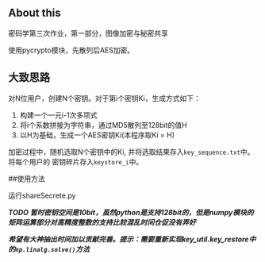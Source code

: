 ## About this

密码学第三次作业，第一部分，图像加密与秘密共享

使用pycrypto模块，先散列后AES加密。

## 大致思路

对N位用户，创建N个密钥。对于第i个密钥Ki，生成方式如下：

1.  构建一个一元i-1次多项式
2.  将i个系数拼接为字符串，通过MD5散列至128bit的值H
3.  以H为基础，生成一个AES密钥Ki(本程序取Ki = H)
  
加密过程中，随机选取N个密钥中的Ki, 并将选取结果存入`key_sequence.txt`中。将每个用户的
密钥碎片存入`keystore_i`中。

##使用方法

运行shareSecrete.py

***TODO 暂时密钥空间是10bit，虽然python是支持128bit的，但是numpy模块的矩阵运算部分对高精度整数的支持比较混乱时间仓促没有弄好***

***希望有大神抽出时间加以贡献完善。提示：需要重新实现key_util.key_restore中的`np.linalg.solve()`方法***
